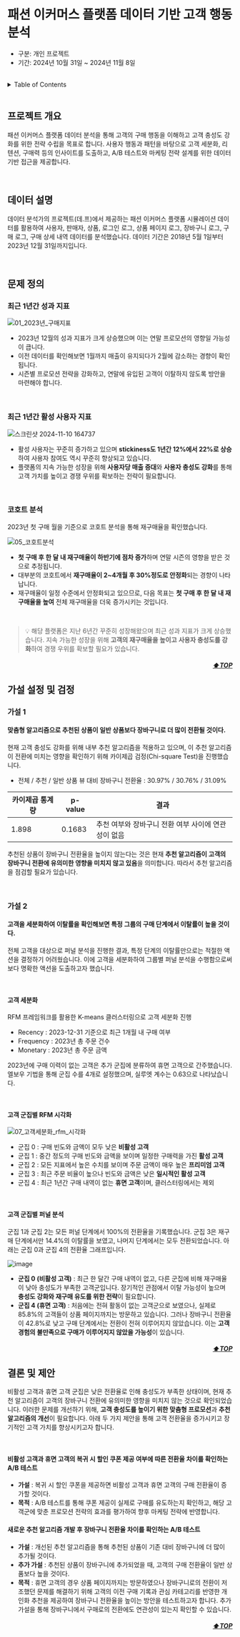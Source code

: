 <a name="top"></a>

# 패션 이커머스 플랫폼 데이터 기반 고객 행동 분석
- 구분: 개인 프로젝트
- 기간: 2024년 10월 31일 ~ 2024년 11월 8일
<br>

<details>
  <summary>Table of Contents</summary>
  
  1. [프로젝트 개요](#프로젝트-개요)
  2. [데이터 설명](#데이터-설명)
  3. [문제 정의](#문제-정의)
      + [최근 1년간 성과 지표](#최근-1년간-성과-지표)
      + [최근 1년간 활성 사용자 지표](#최근-1년간-활성-사용자-지표)
      + [코호트 분석](#코호트-분석)
  4. [가설 설정 및 검정](#가설-설정-및-검정)
      + [가설 1](#가설-1)
      + [가설 2](#가설-2)
  5. [결론 및 제안](#결론-및-제안)

</details>

<br>


## 프로젝트 개요

패션 이커머스 플랫폼 데이터 분석을 통해 고객의 구매 행동을 이해하고 고객 충성도 강화를 위한 전략 수립을 목표로 합니다. 사용자 행동과 패턴을 바탕으로 고객 세분화, 리텐션, 구매력 등의 인사이트를 도출하고, A/B 테스트와 마케팅 전략 설계를 위한 데이터 기반 접근을 제공합니다.

<br>

## 데이터 설명

데이터 분석가의 프로젝트(데.프)에서 제공하는 패션 이커머스 플랫폼 시뮬레이션 데이터를 활용하여 사용자, 판매자, 상품, 로그인 로그, 상품 페이지 로그, 장바구니 로그, 구매 로그, 구매 상세 내역 데이터를 분석했습니다. 데이터 기간은 2018년 5월 1일부터 2023년 12월 31일까지입니다.

<br>

## 문제 정의

### 최근 1년간 성과 지표

![01_2023년_구매지표](https://github.com/user-attachments/assets/49f6a527-bf8d-43e0-a5e6-7a469341774d)

- 2023년 12월의 성과 지표가 크게 상승했으며 이는 연말 프로모션의 영향일 가능성이 큽니다.
- 이전 데이터를 확인해보면 1월까지 매출이 유지되다가 2월에 감소하는 경향이 확인됩니다.
- 시즌별 프로모션 전략을 강화하고, 연말에 유입된 고객이 이탈하지 않도록 방안을 마련해야 합니다.

<br>

### 최근 1년간 활성 사용자 지표

![스크린샷 2024-11-10 164737](https://github.com/user-attachments/assets/28526463-2ceb-4bc2-8a2c-5342a8d5d106)

- 활성 사용자는 꾸준히 증가하고 있으며 **stickiness도 1년간 12%에서 22%로 상승**하여 사용자 참여도 역시 꾸준히 향상되고 있습니다.
- 플랫폼의 지속 가능한 성장을 위해 **사용자당 매출 증대**와 **사용자 충성도 강화**를 통해 고객 가치를 높이고 경쟁 우위를 확보하는 전략이 필요합니다.

<br>

### 코호트 분석

2023년 첫 구매 월을 기준으로 코호트 분석을 통해 재구매율을 확인했습니다.

![05_코호트분석](https://github.com/user-attachments/assets/dc2dc4f8-71c7-4d19-b4e2-f1f282c34e0c)

- **첫 구매 후 한 달 내 재구매율이 하반기에 점차 증가**하며 연말 시즌의 영향을 받은 것으로 추정됩니다.
- 대부분의 코호트에서 **재구매율이 2~4개월 후 30%정도로 안정화**되는 경향이 나타납니다.
- 재구매율이 일정 수준에서 안정화되고 있으므로, 다음 목표는 **첫 구매 후 한 달 내 재구매율을 높여** 전체 재구매율을 더욱 증가시키는 것입니다.

<br>

> 💡 해당 플랫폼은 지난 6년간 꾸준히 성장해왔으며 최근 성과 지표가 크게 상승했습니다. 지속 가능한 성장을 위해 **고객의 재구매율을 높이고** **사용자 충성도를 강화**하여 경쟁 우위를 확보할 필요가 있습니다.

<h5 align="right"><a href="#top">⬆️TOP</a></h5>

## 가설 설정 및 검정

### 가설 1
#### 맞춤형 알고리즘으로 추천된 상품이 일반 상품보다 장바구니로 더 많이 전환될 것이다.

현재 고객 충성도 강화를 위해 내부 추천 알고리즘을 적용하고 있으며, 이 추천 알고리즘이 전환에 미치는 영향을 확인하기 위해 카이제곱 검정(Chi-square Test)을 진행했습니다.

- 전체 / 추천 / 일반 상품 뷰 대비 장바구니 전환율 : 30.97% / 30.76% / 31.09%

| 카이제곱 통계량 | p-value | 결과 |
| --- | --- | --- |
| 1.898 | 0.1683 | 추천 여부와 장바구니 전환 여부 사이에 연관성이 없음 |

추천된 상품이 장바구니 전환율을 높이지 않는다는 것은 현재 **추천 알고리즘이 고객의 장바구니 전환에 유의미한 영향을 미치지 않고 있음**을 의미합니다. 따라서 추천 알고리즘을 점검할 필요가 있습니다.

<br>

### 가설 2
#### 고객을 세분화하여 이탈률을 확인해보면 특정 그룹의 구매 단계에서 이탈률이 높을 것이다.

전체 고객을 대상으로 퍼널 분석을 진행한 결과, 특정 단계의 이탈률만으로는 적절한 액션을 결정하기 어려웠습니다. 이에 고객을 세분화하여 그룹별 퍼널 분석을 수행함으로써 보다 명확한 액션을 도출하고자 했습니다.

<br>

#### 고객 세분화

RFM 프레임워크를 활용한 K-means 클러스터링으로 고객 세분화 진행

- Recency : 2023-12-31 기준으로 최근 1개월 내 구매 여부
- Frequency : 2023년 총 주문 건수
- Monetary : 2023년 총 주문 금액

2023년에 구매 이력이 없는 고객은 추가 군집에 분류하여 휴면 고객으로 간주했습니다. 엘보우 기법을 통해 군집 수를 4개로 설정했으며, 실루엣 계수는 0.63으로 나타났습니다.

<br>

#### 고객 군집별 RFM 시각화

![07_고객세분화_rfm_시각화](https://github.com/user-attachments/assets/4f64c19a-d12f-4c37-bec0-7dab44b0b694)

- 군집 0 : 구매 빈도와 금액이 모두 낮은 **비활성 고객**
- 군집 1 : 중간 정도의 구매 빈도와 금액을 보이며 일정한 구매력을 가진 **활성 고객**
- 군집 2 : 모든 지표에서 높은 수치를 보이며 주문 금액이 매우 높은 **프리미엄 고객**
- 군집 3 : 최근 주문 비율이 높으나 빈도와 금액은 낮은 **일시적인 활성 고객**
- 군집 4 : 최근 1년간 구매 내역이 없는 **휴면 고객**이며, 클러스터링에서는 제외

<br>

#### 고객 군집별 퍼널 분석

군집 1과 군집 2는 모든 퍼널 단계에서 100%의 전환율을 기록했습니다. 군집 3은 재구매 단계에서만 14.4%의 이탈률을 보였고, 나머지 단계에서는 모두 전환되었습니다. 아래는 군집 0과 군집 4의 전환율 그래프입니다.

![image](https://github.com/user-attachments/assets/b4d07671-c606-4e7d-b354-ad0c1c7a2520)

- **군집 0 (비활성 고객)** : 최근 한 달간 구매 내역이 없고, 다른 군집에 비해 재구매율이 낮아 충성도가 부족한 고객군입니다. 장기적인 관점에서 이탈 가능성이 높으며 **충성도 강화와 재구매 유도를 위한 전략**이 필요합니다.
- **군집 4 (휴면 고객)** : 처음에는 전혀 활동이 없는 고객군으로 보였으나, 실제로 85.8%의 고객들이 상품 페이지까지는 방문하고 있습니다. 그러나 장바구니 전환율이 42.8%로 낮고 구매 단계에서는 전환이 전혀 이루어지지 않았습니다. 이는 **고객 경험의 불만족으로 구매가 이루어지지 않았을 가능성**이 있습니다.

<h5 align="right"><a href="#top">⬆️TOP</a></h5>

## 결론 및 제안

비활성 고객과 휴면 고객 군집은 낮은 전환율로 인해 충성도가 부족한 상태이며, 현재 추천 알고리즘이 고객의 장바구니 전환에 유의미한 영향을 미치지 않는 것으로 확인되었습니다. 이러한 문제를 개선하기 위해, **고객 충성도를 높이기 위한 맞춤형 프로모션**과 **추천 알고리즘의 개선**이 필요합니다. 아래 두 가지 제안을 통해 고객 전환율을 증가시키고 장기적인 고객 가치를 향상시키고자 합니다.

<br>

#### 비활성 고객과 휴면 고객의 복귀 시 할인 쿠폰 제공 여부에 따른 전환율 차이를 확인하는 A/B 테스트

- **가설** : 복귀 시 할인 쿠폰을 제공하면 비활성 고객과 휴면 고객의 구매 전환율이 증가할 것이다.
- **목적** : A/B 테스트를 통해 쿠폰 제공이 실제로 구매를 유도하는지 확인하고, 해당 고객군에 맞춘 프로모션 전략의 효과를 평가하여 향후 마케팅 전략에 반영합니다.


#### 새로운 추천 알고리즘 개발 후 장바구니 전환율 차이를 확인하는 A/B 테스트

- **가설** : 개선된 추천 알고리즘을 통해 추천된 상품이 기존 대비 장바구니에 더 많이 추가될 것이다.
- **추가 가설** : 추천된 상품이 장바구니에 추가되었을 때, 고객의 구매 전환율이 일반 상품보다 높을 것이다.
- **목적** : 휴면 고객의 경우 상품 페이지까지는 방문하였으나 장바구니로의 전환이 저조했던 문제를 해결하기 위해 고객의 이전 구매 기록과 관심 카테고리를 반영한 개인화 추천을 제공하여 장바구니 전환율을 높이는 방안을 테스트하고자 합니다. 추가 가설을 통해 장바구니에서 구매로의 전환에도 연관성이 있는지 확인할 수 있습니다.

<h5 align="right"><a href="#top">⬆️TOP</a></h5>
